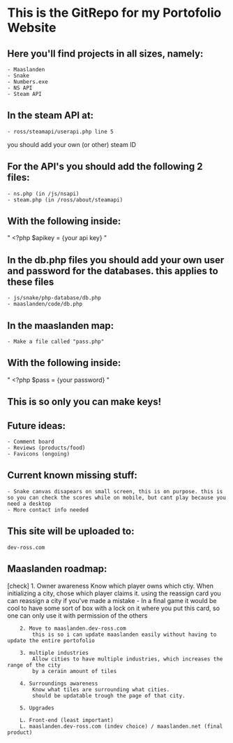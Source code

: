 # This is the GitRepo for my Portofolio Website

## Here you'll find projects in all sizes, namely: 
    - Maaslanden
    - Snake
    - Numbers.exe
    - NS API
    - Steam API

## In the steam API at: 
    - ross/steamapi/userapi.php line 5
you should add your own (or other) steam ID


## For the API's you should add the following 2 files:
    - ns.php (in /js/nsapi)
    - steam.php (in /ross/about/steamapi)
## With the following inside:
"   <?php
    $apikey = {your api key}
                                "


## In the db.php files you should add your own user and password for the databases. this applies to these files
    - js/snake/php-database/db.php
    - maaslanden/code/db.php

## In the maaslanden map:
    - Make a file called "pass.php"
## With the following inside:
"   <?php
    $pass = {your password}
                                "
## This is so only you can make keys! 


## Future ideas: 
    - Comment board
    - Reviews (products/food)
    - Favicons (ongoing)

## Current known missing stuff:
    - Snake canvas disapears on small screen, this is on purpose. this is so you can check the scores while on mobile, but cant play because you need a desktop
    - More contact info needed

## This site will be uploaded to: 
    dev-ross.com


## Maaslanden roadmap:
[check] 1. Owner awareness 
            Know which player owns which ctiy.
            When initializing a city, chose which player claims it.
            using the reassign card you can reassign a city if you've made a mistake
            - In a final game it would be cool to have some sort of box with a lock on it where you put this card, so one can only use it with permission of the others 
        
        2. Move to maaslanden.dev-ross.com
            this is so i can update maaslanden easily without having to update the entire portofolio
        
        3. multiple industries
            Allow cities to have multiple industries, which increases the range of the city
            by a cerain amount of tiles

        4. Surroundings awareness
            Know what tiles are surrounding what cities.
            should be updatable trough the page of that city.

        5. Upgrades

        L. Front-end (least important)
        L. maaslanden.dev-ross.com (indev choice) / maaslanden.net (final product)
